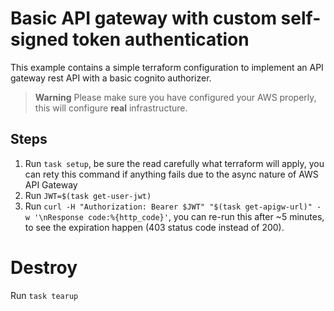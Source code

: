 # Basic API gateway with custom self-signed token authentication
This example contains a simple terraform configuration to implement an API gateway rest API with a basic cognito authorizer.

> **Warning**
> Please make sure you have configured your AWS properly, this will configure **real** infrastructure.

## Steps
1. Run `task setup`, be sure the read carefully what terraform will apply, you can rety this command if anything fails due to the async nature of AWS API Gateway
2. Run `JWT=$(task get-user-jwt)`
3. Run `curl -H "Authorization: Bearer $JWT" "$(task get-apigw-url)" -w '\nResponse code:%{http_code}'`, you can re-run this after ~5 minutes, to see the expiration happen (403 status code instead of 200).

# Destroy
Run `task tearup`
